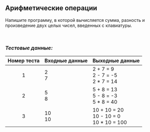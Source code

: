 ## Арифметические операции

Напишите программу, в которой вычисляется сумма, разность и произведение двух целых чисел, введенных с клавиатуры.

<br>

### *Тестовые данные:*

| Номер теста | Входные данные | Выходные данные                              |
|:-----------:|----------------|----------------------------------------------|
|      1      | 2<br>7         | 2 + 7 = 9<br>2 - 7 = -5<br>2 * 7 = 14        |
|      2      | 5<br>8         | 5 + 8 = 13<br>5 - 8 = -3<br>5 * 8 = 40       |
|      3      | 10<br>10       | 10 + 10 = 20<br>10 - 10 = 0<br>10 * 10 = 100 |